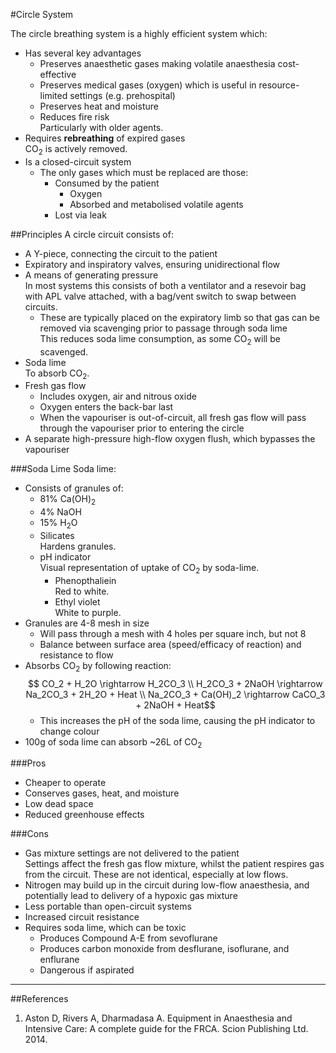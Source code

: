 #Circle System

The circle breathing system is a highly efficient system which:
* Has several key advantages
    * Preserves anaesthetic gases making volatile anaesthesia cost-effective
    * Preserves medical gases (oxygen) which is useful in resource-limited settings (e.g. prehospital)
    * Preserves heat and moisture
    * Reduces fire risk  
    Particularly with older agents.
* Requires **rebreathing** of expired gases  
CO<sub>2</sub> is actively removed.
* Is a closed-circuit system
    * The only gases which must be replaced are those:
        * Consumed by the patient
            * Oxygen
            * Absorbed and metabolised volatile agents
        * Lost via leak
        

##Principles
A circle circuit consists of:
* A Y-piece, connecting the circuit to the patient
* Expiratory and inspiratory valves, ensuring unidirectional flow
* A means of generating pressure  
In most systems this consists of both a ventilator and a resevoir bag with APL valve attached, with a bag/vent switch to swap between circuits.
    * These are typically placed on the expiratory limb so that gas can be removed via scavenging prior to passage through soda lime  
    This reduces soda lime consumption, as some CO<sub>2</sub> will be scavenged.
* Soda lime  
To absorb CO<sub>2</sub>.
* Fresh gas flow  
    * Includes oxygen, air and nitrous oxide
    * Oxygen enters the back-bar last
    * When the vapouriser is out-of-circuit, all fresh gas flow will pass through the vapouriser prior to entering the circle
* A separate high-pressure high-flow oxygen flush, which bypasses the vapouriser

###Soda Lime
Soda lime:
* Consists of granules of:
    * 81% Ca(OH)<sub>2</sub>
    * 4% NaOH
    * 15% H<sub>2</sub>O
    * Silicates  
    Hardens granules.
    * pH indicator  
    Visual representation of uptake of CO<sub>2</sub> by soda-lime.
        * Phenopthaliein  
        Red to white.
        * Ethyl violet  
        White to purple.
* Granules are 4-8 mesh in size
    * Will pass through a mesh with 4 holes per square inch, but not 8
    * Balance between surface area (speed/efficacy of reaction) and resistance to flow
* Absorbs CO<sub>2</sub> by following reaction:  
    $$ CO_2 + H_2O \rightarrow H_2CO_3 \\  
    H_2CO_3 + 2NaOH \rightarrow Na_2CO_3 + 2H_2O + Heat \\
    Na_2CO_3 + Ca(OH)_2 \rightarrow CaCO_3 + 2NaOH + Heat$$
    * This increases the pH of the soda lime, causing the pH indicator to change colour
* 100g of soda lime can absorb ~26L of CO<sub>2</sub>

###Pros
* Cheaper to operate
* Conserves gases, heat, and moisture
* Low dead space
* Reduced greenhouse effects


###Cons
* Gas mixture settings are not delivered to the patient  
Settings affect the fresh gas flow mixture, whilst the patient respires gas from the circuit. These are not identical, especially at low flows.
* Nitrogen may build up in the circuit during low-flow anaesthesia, and potentially lead to delivery of a hypoxic gas mixture
* Less portable than open-circuit systems
* Increased circuit resistance
* Requires soda lime, which can be toxic
    * Produces Compound A-E from sevoflurane
    * Produces carbon monoxide from desflurane, isoflurane, and enflurane
    * Dangerous if aspirated
    
---

##References
1. Aston D, Rivers A, Dharmadasa A. Equipment in Anaesthesia and Intensive Care: A complete guide for the FRCA. Scion Publishing Ltd. 2014.